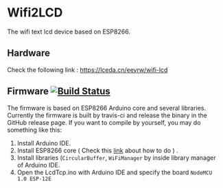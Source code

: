 # Wifi2LCD
The wifi text lcd device based on ESP8266. 

## Hardware
Check the following link :
https://lceda.cn/eeyrw/wifi-lcd

## Firmware [![Build Status](https://travis-ci.org/eeyrw/LcdTcp.svg?branch=master)](https://travis-ci.org/eeyrw/LcdTcp)
The firmware is based on ESP8266 Arduino core and several libraries. Currently the firmware is built by travis-ci and release the binary in the GitHub release page.
If you want to compile by yourself, you may do something like this:
1. Install Arduino IDE. 
2. Install ESP8266 core ( Check this [link](https://github.com/esp8266/Arduino) about how to do ) .
3. Install libraries (`CircularBuffer`, `WiFiManager` by inside library manager of Arduino IDE.
4. Open the LcdTcp.ino with Arduino IDE and specify the board `NodeMCU 1.0 ESP-12E`

<!--stackedit_data:
eyJoaXN0b3J5IjpbMTA5NzYxMzgzXX0=
-->